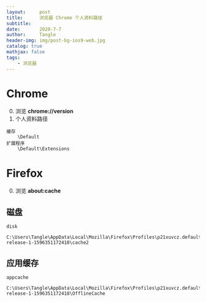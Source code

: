 ```yaml
---
layout:     post
title:      浏览器 Chrome 个人资料路径
subtitle:   
date:       2020-7-7
author:     Tangle
header-img: img/post-bg-ios9-web.jpg
catalog: true
mathjax: false
tags:
    - 浏览器
---
```


# Chrome

0. 浏览 **chrome://version**
0. 个人资料路径

```
缓存
    \Default
扩展程序
    \Default\Extensions
```

# Firefox

0. 浏览 **about:cache**

## 磁盘

```
disk
    C:\Users\Tangle\AppData\Local\Mozilla\Firefox\Profiles\p21xuvcz.default-release-1-1596351172418\cache2
```

## 应用缓存

```
appcache
    C:\Users\Tangle\AppData\Local\Mozilla\Firefox\Profiles\p21xuvcz.default-release-1-1596351172418\OfflineCache
```


